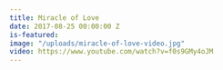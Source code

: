 ```yaml
---
title: Miracle of Love
date: 2017-08-25 00:00:00 Z
is-featured: 
image: "/uploads/miracle-of-love-video.jpg"
video: https://www.youtube.com/watch?v=f0s9GMy4oJM
---
```


